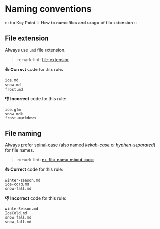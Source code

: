 # Naming conventions

::: tip Key Point
:bulb: How to name files and usage of file extension
:::

## File extension

Always use `.md` file extension.

> remark-lint: [file-extension](https://github.com/remarkjs/remark-lint/tree/master/packages/remark-lint-file-extension "Link to remarkjs docs")

**:thumbsup: Correct** code for this rule:

```markdown
ice.md
snow.md
frost.md
```

**:thumbsdown: Incorrect** code for this rule:

```raw
ice.gfm
snow.mdk
frost.markdown
```

## File naming
<!--lint disable-->
Always prefer [spinal-case](https://en.wikipedia.org/wiki/Letter_case#Special_case_styles "Link explaining spinal-case")
(also named [*kebab-case* or *hyphen-separated*](https://stackoverflow.com/questions/11273282/whats-the-name-for-hyphen-separated-case/12273101 "Link to Stack Overflow explaining name difference"))
for file names.
<!--lint enable-->
> remark-lint: [no-file-name-mixed-case](https://github.com/remarkjs/remark-lint/tree/master/packages/remark-lint-no-file-name-mixed-case "Link to remarkjs docs")

**:thumbsup: Correct** code for this rule:

```raw
winter-season.md
ice-cold.md
snow-fall.md
```

**:thumbsdown: Incorrect** code for this rule:

```raw
winterSeason.md
IceCold.md
snow fall.md
snow_fall.md
```
